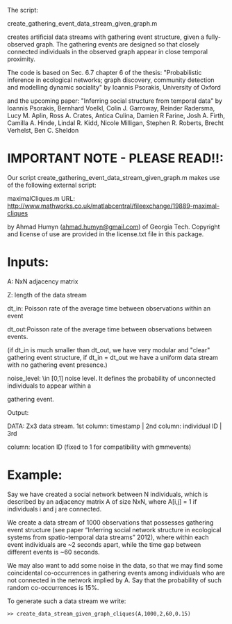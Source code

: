 The script:

create_gathering_event_data_stream_given_graph.m

creates artificial data streams with gathering event structure, given a fully-observed graph. The gathering events are designed so that closely connected individuals in the observed graph appear in close temporal proximity.

The code is based on Sec. 6.7 chapter 6 of the thesis:
"Probabilistic inference in ecological networks; graph discovery, community detection and modelling dynamic sociality"
by Ioannis Psorakis, University of Oxford

and the upcoming paper:
"Inferring social structure from temporal data"
by Ioannis Psorakis, Bernhard Voelkl, Colin J. Garroway, Reinder Radersma, Lucy M. Aplin, Ross A. Crates, Antica Culina, Damien R Farine, Josh A. Firth, Camilla A. Hinde, Lindal R. Kidd, Nicole Milligan, Stephen R. Roberts, Brecht Verhelst, Ben C. Sheldon

IMPORTANT NOTE - PLEASE READ!!:
========================
Our script create_gathering_event_data_stream_given_graph.m makes use of the following external script:

maximalCliques.m
URL: http://www.mathworks.co.uk/matlabcentral/fileexchange/19889-maximal-cliques

by Ahmad Humyn (ahmad.humyn@gmail.com) of Georgia Tech. Copyright and license of use are provided in the license.txt file in this package.

Inputs:
==========================

A: NxN adjacency matrix

Z: length of the data stream

dt_in: Poisson rate of the average time between observations within  an event 

dt_out:Poisson rate of the average time between observations between events.

 (if dt_in is much smaller than dt_out, we have very modular and "clear" gathering event structure,
 if dt_in = dt_out we have a uniform data stream with no gathering event presence.)

noise_level: \in [0,1] noise level. It defines the probability of unconnected individuals to appear within a

gathering event.

Output:

DATA: Zx3 data stream. 1st column: timestamp | 2nd column: individual ID | 3rd

column: location ID (fixed to 1 for compatibility with gmmevents)

Example:
=======
Say we have created a social network between N individuals, which is described by an adjacency matrix A of size NxN, where A[i,j] = 1 if individuals i and j are connected.

We create a data stream of 1000 observations that possesses gathering event structure (see paper “Inferring social network structure in ecological systems from spatio-temporal data streams” 2012), where within each event individuals are ~2 seconds apart, while the time gap between different events is ~60 seconds. 

We may also want to add some noise in the data, so that we may find some coincidental co-occurrences in gathering events among individuals who are not connected in the network implied by A. Say that the probability of such random co-occurrences is 15%.

To generate such a data stream we write:

```
>> create_data_stream_given_graph_cliques(A,1000,2,60,0.15)
```

